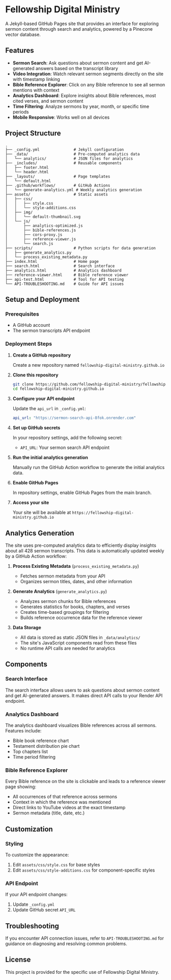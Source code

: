 # Fellowship Digital Ministry

A Jekyll-based GitHub Pages site that provides an interface for exploring sermon content through search and analytics, powered by a Pinecone vector database.

## Features

- **Sermon Search**: Ask questions about sermon content and get AI-generated answers based on the transcript library
- **Video Integration**: Watch relevant sermon segments directly on the site with timestamp linking
- **Bible Reference Explorer**: Click on any Bible reference to see all sermon mentions with context
- **Analytics Dashboard**: Explore insights about Bible references, most cited verses, and sermon content
- **Time Filtering**: Analyze sermons by year, month, or specific time periods
- **Mobile Responsive**: Works well on all devices

## Project Structure

```
.
├── _config.yml               # Jekyll configuration
├── _data/                    # Pre-computed analytics data
│   └── analytics/            # JSON files for analytics
├── _includes/                # Reusable components
│   ├── footer.html
│   └── header.html
├── _layouts/                 # Page templates
│   └── default.html
├── .github/workflows/        # GitHub Actions
│   └── generate-analytics.yml # Weekly analytics generation
├── assets/                   # Static assets
│   ├── css/
│   │   ├── style.css
│   │   └── style-additions.css
│   ├── img/
│   │   └── default-thumbnail.svg
│   └── js/
│       ├── analytics-optimized.js
│       ├── bible-references.js
│       ├── cors-proxy.js
│       ├── reference-viewer.js
│       └── search.js
├── scripts/                  # Python scripts for data generation
│   ├── generate_analytics.py
│   └── process_existing_metadata.py
├── index.html                # Home page
├── search.html               # Search interface
├── analytics.html            # Analytics dashboard
├── reference-viewer.html     # Bible reference viewer
├── api-test.html             # Tool for API testing
└── API-TROUBLESHOOTING.md    # Guide for API issues
```

## Setup and Deployment

### Prerequisites

- A GitHub account
- The sermon transcripts API endpoint

### Deployment Steps

1. **Create a GitHub repository**

   Create a new repository named `fellowship-digital-ministry.github.io`

2. **Clone this repository**

   ```bash
   git clone https://github.com/fellowship-digital-ministry/fellowship-digital-ministry.github.io.git
   cd fellowship-digital-ministry.github.io
   ```

3. **Configure your API endpoint**

   Update the `api_url` in `_config.yml`:

   ```yaml
   api_url: "https://sermon-search-api-8fok.onrender.com"
   ```

4. **Set up GitHub secrets**

   In your repository settings, add the following secret:
   - `API_URL`: Your sermon search API endpoint

5. **Run the initial analytics generation**

   Manually run the GitHub Action workflow to generate the initial analytics data.

6. **Enable GitHub Pages**

   In repository settings, enable GitHub Pages from the main branch.

7. **Access your site**

   Your site will be available at `https://fellowship-digital-ministry.github.io`

## Analytics Generation

The site uses pre-computed analytics data to efficiently display insights about all 428 sermon transcripts. This data is automatically updated weekly by a GitHub Action workflow:

1. **Process Existing Metadata** (`process_existing_metadata.py`)
   - Fetches sermon metadata from your API
   - Organizes sermon titles, dates, and other information 

2. **Generate Analytics** (`generate_analytics.py`)
   - Analyzes sermon chunks for Bible references
   - Generates statistics for books, chapters, and verses
   - Creates time-based groupings for filtering
   - Builds reference occurrence data for the reference viewer

3. **Data Storage**
   - All data is stored as static JSON files in `_data/analytics/`
   - The site's JavaScript components read from these files
   - No runtime API calls are needed for analytics

## Components

### Search Interface

The search interface allows users to ask questions about sermon content and get AI-generated answers. It makes direct API calls to your Render API endpoint.

### Analytics Dashboard

The analytics dashboard visualizes Bible references across all sermons. Features include:
- Bible book reference chart
- Testament distribution pie chart
- Top chapters list
- Time period filtering

### Bible Reference Explorer

Every Bible reference on the site is clickable and leads to a reference viewer page showing:
- All occurrences of that reference across sermons
- Context in which the reference was mentioned
- Direct links to YouTube videos at the exact timestamp
- Sermon metadata (title, date, etc.)

## Customization

### Styling

To customize the appearance:
1. Edit `assets/css/style.css` for base styles
2. Edit `assets/css/style-additions.css` for component-specific styles

### API Endpoint

If your API endpoint changes:
1. Update `_config.yml`
2. Update GitHub secret `API_URL`

## Troubleshooting

If you encounter API connection issues, refer to `API-TROUBLESHOOTING.md` for guidance on diagnosing and resolving common problems.

## License

This project is provided for the specific use of Fellowship Digital Ministry.